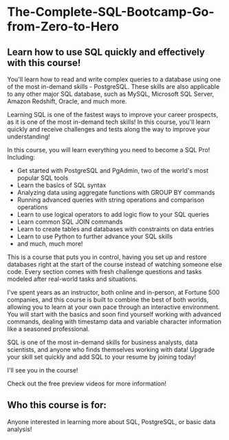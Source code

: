 # The-Complete-SQL-Bootcamp-Go-from-Zero-to-Hero

## Learn how to use SQL quickly and effectively with this course!

You'll learn how to read and write complex queries to a database using one of the most in-demand skills - PostgreSQL. These skills are also applicable to any other major SQL database, such as MySQL, Microsoft SQL Server, Amazon Redshift, Oracle, and much more.

Learning SQL is one of the fastest ways to improve your career prospects, as it is one of the most in-demand tech skills! In this course, you'll learn quickly and receive challenges and tests along the way to improve your understanding!

In this course, you will learn everything you need to become a SQL Pro! Including:
- Get started with PostgreSQL and PgAdmin, two of the world's most popular SQL tools
- Learn the basics of SQL syntax
- Analyzing data using aggregate functions with GROUP BY commands
- Running advanced queries with string operations and comparison operations
- Learn to use logical operators to add logic flow to your SQL queries
- Learn common SQL JOIN commands
- Learn to create tables and databases with constraints on data entries
- Learn to use Python to further advance your SQL skills
- and much, much more!

This is a course that puts you in control, having you set up and restore databases right at the start of the course instead of watching someone else code. Every section comes with fresh challenge questions and tasks modeled after real-world tasks and situations.

I've spent years as an instructor, both online and in-person, at Fortune 500 companies, and this course is built to combine the best of both worlds, allowing you to learn at your own pace through an interactive environment. You will start with the basics and soon find yourself working with advanced commands, dealing with timestamp data and variable character information like a seasoned professional.

SQL is one of the most in-demand skills for business analysts, data scientists, and anyone who finds themselves working with data! Upgrade your skill set quickly and add SQL to your resume by joining today!

I'll see you in the course!

Check out the free preview videos for more information!

## Who this course is for:
Anyone interested in learning more about SQL, PostgreSQL, or basic data analysis!
